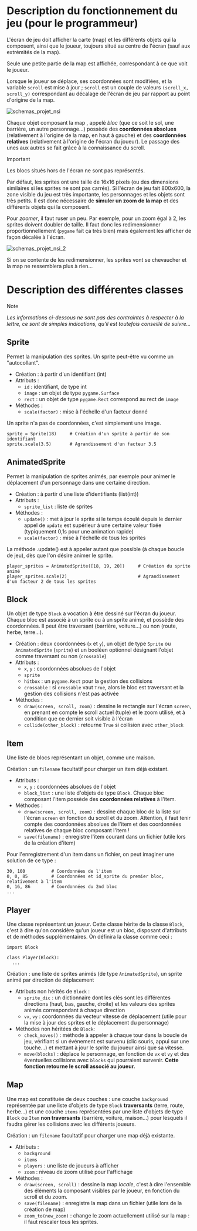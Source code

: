 # Description du fonctionnement du jeu (pour le programmeur)

L'écran de jeu doit afficher la carte (map) et les différents objets qui la composent, ainsi que le joueur, toujours situé au centre de l'écran (sauf aux extrémités de la map).

Seule une petite partie de la map est affichée, correspondant à ce que voit le joueur.

Lorsque le joueur se déplace, ses coordonnées sont modifiées, et la variable `scroll` est mise à jour ; `scroll` est un couple de valeurs `(scroll_x, scroll_y)` correspondant au décalage de l'écran de jeu par rapport au point d'origine de la map.

![schemas_projet_nsi](https://github.com/Paxdu353/Projet-NSI/assets/130542548/58988092-4a00-4406-b59b-75a88b7be87a)

Chaque objet composant la map , appelé _bloc_ (que ce soit le sol, une barrière, un autre personnage...) possède des **coordonnées absolues** (relativement à l'origine de la map, en haut à gauche) et des **coordonnées relatives** (relativement à l'origine de l'écran du joueur). Le passage des unes aux autres se fait grâce à la connaissance du scroll.

>[!IMPORTANT]
>Les blocs situés hors de l'écran ne sont pas représentés.

Par défaut, les sprites ont une taille de 16x16 pixels (ou des dimensions similaires si les sprites ne sont pas carrés). Si l'écran de jeu fait 800x600, la zone visible du jeu est très importante, les personnages et les objets sont très petits. Il est donc nécessaire de **simuler un zoom de la map** et des différents objets qui la composent.

Pour *zoomer*, il faut ruser un peu. Par exemple, pour un zoom égal à 2, les sprites doivent doubler de taille. Il faut donc les redimensionner proportionnellement (`pygame` fait ça très bien) mais également les afficher de façon décalée à l'écran.

![schemas_projet_nsi_2](https://github.com/Paxdu353/Projet-NSI/assets/130542548/80be8c23-a287-43b6-bef4-c82daf2d9601)


Si on se contente de les redimensionner, les sprites vont se chevaucher et la map ne ressemblera plus à rien...

# Description des différentes classes

>[!NOTE]
> _Les informations ci-dessous ne sont pas des contraintes à respecter à la lettre, ce sont de simples indications, qu'il est toutefois conseillé de suivre..._

Sprite
-
Permet la manipulation des sprites. Un sprite peut-être vu comme un "autocollant".

- Création : à partir d'un identifiant (int)
- Attributs :
  - `id` : identifiant, de type int
  - `image` : un objet de type `pygame.Surface`
  - `rect` : un objet de type `pygame.Rect` correspond au rect de `image`
- Méthodes :
  - `scale(factor)` : mise à l'échelle d'un facteur donné

Un sprite n'a pas de coordonnées, c'est simplement une image.

```
sprite = Sprite(18)     # Création d'un sprite à partir de son identifiant
sprite.scale(3.5)       # Agrandissement d'un facteur 3.5
```

AnimatedSprite
-
Permet la manipulation de sprites animés, par exemple pour animer le déplacement d'un personnage dans une certaine direction.

- Création : à partir d'une liste d'identifiants (list(int))
- Attributs :
  - `sprite_list` : liste de sprites
- Méthodes :
  - `update()` : met à jour le sprite si le temps écoulé depuis le dernier appel de `update` est supérieur à une certaine valeur fixée (typiquement 0,1s pour une animation rapide)
  - `scale(factor)` : mise à l'échelle de tous les sprites

La méthode .update() est à appeler autant que possible (à chaque boucle de jeu), dès que l'on désire animer le sprite.

```
player_sprites = AnimatedSprite([18, 19, 20])     # Création du sprite animé
player_sprites.scale(2)                           # Agrandissement d'un facteur 2 de tous les sprites
```

Block
-
Un objet de type `Block` a vocation à être dessiné sur l'écran du joueur. Chaque bloc est associé à un sprite ou à un sprite animé, et possède des coordonnées. Il peut être traversant (barrière, voiture...) ou non (route, herbe, terre...).

- Création : deux coordonnées (`x` et `y`), un objet de type `Sprite` ou `AnimatedSprite` (`sprite`) et un booléen optionnel désignant l'objet comme traversant ou non (`crossable`)
- Attributs :
  - `x`, `y` : coordonnées absolues de l'objet
  - `sprite`
  - `hitbox` : un `pygame.Rect` pour la gestion des collisions
  - `crossable` : si `crossable` vaut `True`, alors le bloc est traversant et la gestion des collisions n'est pas activée
- Méthodes :
  - `draw(screen, scroll, zoom)` : dessine le rectangle sur l'écran `screen`, en prenant en compte le scroll actuel (tuple) et le zoom utilisé, et à condition que ce dernier soit visible à l'écran
  - `collide(other_block)` : retourne `True` si collision avec `other_block`
 
Item
-
Une liste de blocs représentant un objet, comme une maison.

Création : un `filename` facultatif pour charger un item déjà existant.
- Attributs :
  - `x`, `y` : coordonnées absolues de l'objet
  - `block_list` : une liste d'objets de type `Block`. Chaque bloc composant l'item possède des **coordonnées relatives** à l'item.
- Méthodes :
  - `draw(screen, scroll, zoom)` : dessine chaque bloc de la liste sur l'écran `screen` en fonction du scroll et du zoom. Attention, il faut tenir compte des coordonnées absolues de l'item et des coordonnées relatives de chaque bloc composant l'item !
  - `save(filename)` : enregistre l'item courant dans un fichier (utile lors de la création d'item)

Pour l'enregistrement d'un item dans un fichier, on peut imaginer une solution de ce type :

```
30, 100          # Coordonnées de l'item
0, 0, 85         # Coordonnées et id_sprite du premier bloc, relativement à l'item
0, 16, 86        # Coordonnées du 2nd bloc
...
```

Player
-
Une classe représentant un joueur. Cette classe hérite de la classe `Block`, c'est à dire qu'on considère qu'un joueur est un bloc, disposant d'attributs et de méthodes supplémentaires. On définira la classe comme ceci :

```
import Block

class Player(Block):
  ...
```

Création : une liste de sprites animés (de type `AnimatedSprite`), un sprite animé par direction de déplacement
- Attributs non hérités de `Block` :
  - `sprite_dic` : un dictionnaire dont les clés sont les différentes directions (haut, bas, gauche, droite) et les valeurs des sprites animés correspondant à chaque direction
  - `vx`, `vy` : coordonnées du vecteur vitesse de déplacement (utile pour la mise à jour des sprites et le déplacement du personnage)
- Méthodes non héritées de `Block`:
  - `check_moves()` : méthode à appeler à chaque tour dans la boucle de jeu, vérifiant si un événement est survenu (clic souris, appui sur une touche...) et mettant à jour le sprite du joueur ainsi que sa vitesse.
  - `move(blocks)` : déplace le personnage, en fonction de `vx` et `vy` et des éventuelles collisions avec `blocks` qui pourraient survenir. **Cette fonction retourne le scroll associé au joueur.**

Map
-
Une map est constituée de deux couches : une couche `background` représentée par une liste d'objets de type `Block` **traversants** (terre, route, herbe...) et une couche `items` représentées par une liste d'objets de type `Block` ou `Item` **non traversants** (barrière, voiture, maison...) pour lesquels il faudra gérer les collisions avec les différents joueurs.

Création : un `filename` facultatif pour charger une map déjà existante.
- Attributs :
  - `background`
  - `items`
  - `players` : une liste de joueurs à afficher
  - `zoom` : niveau de zoom utilisé pour l'affichage
- Méthodes :
  - `draw(screen, scroll)` : dessine la map *locale*, c'est à dire l'ensemble des éléments la composant visibles par le joueur, en fonction du scroll et du zoom.
  - `save(filename)` : enregistre la map dans un fichier (utile lors de la création de map)
  - `zoom_to(new_zoom)` : change le zoom actuellement utilisé sur la map : il faut rescaler tous les sprites.
